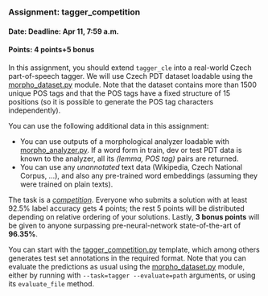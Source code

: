 ### Assignment: tagger_competition
#### Date: Deadline: Apr 11, 7:59 a.m.
#### Points: 4 points+5 bonus

In this assignment, you should extend `tagger_cle`
into a real-world Czech part-of-speech tagger. We will use
Czech PDT dataset loadable using the [morpho_dataset.py](https://github.com/ufal/npfl114/tree/master/labs/07/morpho_dataset.py)
module. Note that the dataset contains more than 1500 unique POS tags and that
the POS tags have a fixed structure of 15 positions (so it is possible to
generate the POS tag characters independently).

You can use the following additional data in this assignment:
- You can use outputs of a morphological analyzer loadable with
  [morpho_analyzer.py](https://github.com/ufal/npfl114/tree/master/labs/07/morpho_analyzer.py).
  If a word form in train, dev or test PDT data is known to the analyzer,
  all its _(lemma, POS tag)_ pairs are returned.
- You can use any _unannotated_ text data (Wikipedia, Czech National Corpus, …),
  and also any pre-trained word embeddings (assuming they were trained on plain
  texts).

The task is a [_competition_](https://ufal.mff.cuni.cz/courses/npfl114/2122-summer#competitions).
Everyone who submits a solution with at least 92.5% label accuracy gets
4 points; the rest 5 points will be distributed depending on relative ordering
of your solutions. Lastly, **3 bonus points** will be given to anyone surpassing
pre-neural-network state-of-the-art of **96.35%**.

You can start with the
[tagger_competition.py](https://github.com/ufal/npfl114/tree/master/labs/07/tagger_competition.py)
template, which among others generates test set annotations in the required format. Note that
you can evaluate the predictions as usual using the [morpho_dataset.py](https://github.com/ufal/npfl114/tree/master/labs/07/morpho_dataset.py)
module, either by running with `--task=tagger --evaluate=path` arguments, or using its
`evaluate_file` method.
